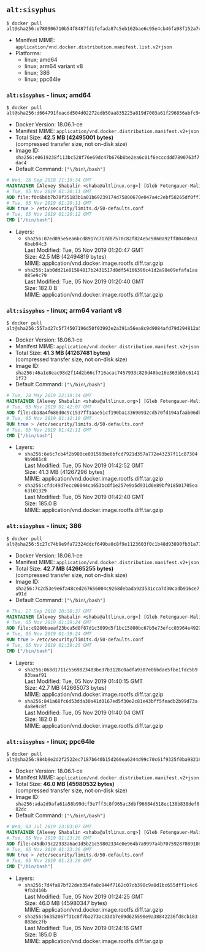 ## `alt:sisyphus`

```console
$ docker pull alt@sha256:e780906710b54f8487fd1fefada87c5eb162bae6c95e4cb46fa98f152a7c4fd1
```

-	Manifest MIME: `application/vnd.docker.distribution.manifest.list.v2+json`
-	Platforms:
	-	linux; amd64
	-	linux; arm64 variant v8
	-	linux; 386
	-	linux; ppc64le

### `alt:sisyphus` - linux; amd64

```console
$ docker pull alt@sha256:d664791feacdd504d02272edb50aa835225a819d7003a61f296856abfc940dd4
```

-	Docker Version: 18.06.1-ce
-	Manifest MIME: `application/vnd.docker.distribution.manifest.v2+json`
-	Total Size: **42.5 MB (42495001 bytes)**  
	(compressed transfer size, not on-disk size)
-	Image ID: `sha256:e0619238f113bc528f76e69dc47b676b8be2ea6c01f6ecccddd7890763f7dac4`
-	Default Command: `["\/bin\/bash"]`

```dockerfile
# Wed, 26 Sep 2018 21:19:34 GMT
MAINTAINER [Alexey Shabalin <shaba@altlinux.org>] [Gleb Fotengauer-Malinovskiy <glebfm@altlinux.org>] [Mikhail Gordeev <obirvalger@altlinux.org]
# Tue, 05 Nov 2019 01:20:11 GMT
ADD file:f0c6b6b7b70f35183b1a01b69239174d75800670e047a4c2ebf58265df0ff7df in / 
# Tue, 05 Nov 2019 01:20:11 GMT
RUN true > /etc/security/limits.d/50-defaults.conf
# Tue, 05 Nov 2019 01:20:12 GMT
CMD ["/bin/bash"]
```

-	Layers:
	-	`sha256:07ed095e5ea6bcd8917c717d87570c82f824e5c9860a92ff80400ea16beb94c3`  
		Last Modified: Tue, 05 Nov 2019 01:20:47 GMT  
		Size: 42.5 MB (42494819 bytes)  
		MIME: application/vnd.docker.image.rootfs.diff.tar.gzip
	-	`sha256:1ab0dd21e81584817b2431517d8df54166396c41d2a98e09efafa1aa085e9c79`  
		Last Modified: Tue, 05 Nov 2019 01:20:40 GMT  
		Size: 182.0 B  
		MIME: application/vnd.docker.image.rootfs.diff.tar.gzip

### `alt:sisyphus` - linux; arm64 variant v8

```console
$ docker pull alt@sha256:557ad27c5f74507196d50f03993e2a391a56ea8c9d9084afd79d294812a59854
```

-	Docker Version: 18.06.1-ce
-	Manifest MIME: `application/vnd.docker.distribution.manifest.v2+json`
-	Total Size: **41.3 MB (41267481 bytes)**  
	(compressed transfer size, not on-disk size)
-	Image ID: `sha256:46a1e8eac98d2f14d2b66cf716acac7457933c820d40be16e363bb5c61411f73`
-	Default Command: `["\/bin\/bash"]`

```dockerfile
# Tue, 28 May 2019 22:39:34 GMT
MAINTAINER [Alexey Shabalin <shaba@altlinux.org>] [Gleb Fotengauer-Malinovskiy <glebfm@altlinux.org>] [Mikhail Gordeev <obirvalger@altlinux.org]
# Tue, 05 Nov 2019 01:42:07 GMT
ADD file:cba8a4f688d0c9c1537ff1aae51cf190ba133690932cd570fd194afaab06db1d in / 
# Tue, 05 Nov 2019 01:42:10 GMT
RUN true > /etc/security/limits.d/50-defaults.conf
# Tue, 05 Nov 2019 01:42:11 GMT
CMD ["/bin/bash"]
```

-	Layers:
	-	`sha256:6e6c7cb4f2b980ce031593be6bfcd7921d357a772e43237f11c873049b9081c8`  
		Last Modified: Tue, 05 Nov 2019 01:42:52 GMT  
		Size: 41.3 MB (41267296 bytes)  
		MIME: application/vnd.docker.image.rootfs.diff.tar.gzip
	-	`sha256:cfdc49d7ecc06044ca653bcdf1e257e9a5d931d6e89bf918501705ea63101329`  
		Last Modified: Tue, 05 Nov 2019 01:42:40 GMT  
		Size: 185.0 B  
		MIME: application/vnd.docker.image.rootfs.diff.tar.gzip

### `alt:sisyphus` - linux; 386

```console
$ docker pull alt@sha256:5c27c74b9e9fa72324ddcf649ba0c8f9e1123603f0c1b48d93890fb31a77e770
```

-	Docker Version: 18.06.1-ce
-	Manifest MIME: `application/vnd.docker.distribution.manifest.v2+json`
-	Total Size: **42.7 MB (42665255 bytes)**  
	(compressed transfer size, not on-disk size)
-	Image ID: `sha256:7c2d53e9e6fa48ced267656004c9268debada923531cca7d30cadb916ce7a91d`
-	Default Command: `["\/bin\/bash"]`

```dockerfile
# Thu, 27 Sep 2018 10:38:37 GMT
MAINTAINER [Alexey Shabalin <shaba@altlinux.org>] [Gleb Fotengauer-Malinovskiy <glebfm@altlinux.org>] [Mikhail Gordeev <obirvalger@altlinux.org]
# Tue, 05 Nov 2019 01:39:24 GMT
ADD file:c9280baeaf23bca5d8f87d1c3899d5f1bc15800bc67b5e73efcc03964e4929f2 in / 
# Tue, 05 Nov 2019 01:39:24 GMT
RUN true > /etc/security/limits.d/50-defaults.conf
# Tue, 05 Nov 2019 01:39:25 GMT
CMD ["/bin/bash"]
```

-	Layers:
	-	`sha256:068d1711c5569823403be37b3128c0adfa9307e0bbdae5fbe1fdc5b983baaf91`  
		Last Modified: Tue, 05 Nov 2019 01:40:15 GMT  
		Size: 42.7 MB (42665073 bytes)  
		MIME: application/vnd.docker.image.rootfs.diff.tar.gzip
	-	`sha256:841a68fc6d53dda30a41d0167ed5f30e2c81e43bff5feadb2b99d73ada8e9c8f`  
		Last Modified: Tue, 05 Nov 2019 01:40:04 GMT  
		Size: 182.0 B  
		MIME: application/vnd.docker.image.rootfs.diff.tar.gzip

### `alt:sisyphus` - linux; ppc64le

```console
$ docker pull alt@sha256:984b9e2d2f2522ec7187b640b15d260ea6244d99c70c61f9325f0ba98218685a
```

-	Docker Version: 18.06.1-ce
-	Manifest MIME: `application/vnd.docker.distribution.manifest.v2+json`
-	Total Size: **46.0 MB (45980532 bytes)**  
	(compressed transfer size, not on-disk size)
-	Image ID: `sha256:ada2d9afa61a58b99dcf3e7ff3c8f965ac3dbf96684d518ec138b838def082dc`
-	Default Command: `["\/bin\/bash"]`

```dockerfile
# Wed, 03 Jul 2019 23:03:07 GMT
MAINTAINER [Alexey Shabalin <shaba@altlinux.org>] [Gleb Fotengauer-Malinovskiy <glebfm@altlinux.org>] [Mikhail Gordeev <obirvalger@altlinux.org]
# Tue, 05 Nov 2019 01:23:26 GMT
ADD file:c45db79c22933a6ae1d5b21c59802334e0e964b7a9997a4b70759287089108bd in / 
# Tue, 05 Nov 2019 01:23:36 GMT
RUN true > /etc/security/limits.d/50-defaults.conf
# Tue, 05 Nov 2019 01:23:39 GMT
CMD ["/bin/bash"]
```

-	Layers:
	-	`sha256:7d4fa87bf22deb354fa8c044f7162c07cb390c9a0d1bc655dff1c4c69fb2410b`  
		Last Modified: Tue, 05 Nov 2019 01:24:25 GMT  
		Size: 46.0 MB (45980347 bytes)  
		MIME: application/vnd.docker.image.rootfs.diff.tar.gzip
	-	`sha256:56352067f31c8f7ba273ac33db7e09d625590e9a38842236fd8cb183888dc2fb`  
		Last Modified: Tue, 05 Nov 2019 01:24:16 GMT  
		Size: 185.0 B  
		MIME: application/vnd.docker.image.rootfs.diff.tar.gzip
